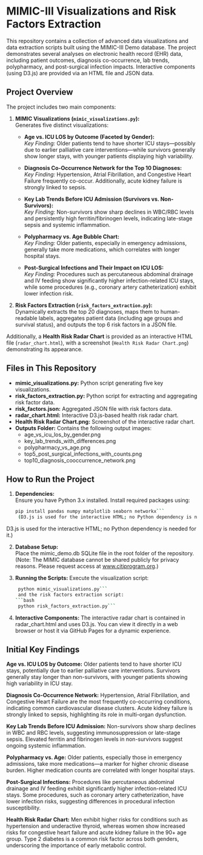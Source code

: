 # MIMIC-III Visualizations and Risk Factors Extraction

This repository contains a collection of advanced data visualizations and data extraction scripts built using the MIMIC-III Demo database. The project demonstrates several analyses on electronic health record (EHR) data, including patient outcomes, diagnosis co-occurrence, lab trends, polypharmacy, and post-surgical infection impacts. Interactive components (using D3.js) are provided via an HTML file and JSON data.

## Project Overview

The project includes two main components:

1. **MIMIC Visualizations (`mimic_visualizations.py`):**  
   Generates five distinct visualizations:
   - **Age vs. ICU LOS by Outcome (Faceted by Gender):**  
     *Key Finding:* Older patients tend to have shorter ICU stays—possibly due to earlier palliative care interventions—while survivors generally show longer stays, with younger patients displaying high variability.
     
   - **Diagnosis Co-Occurrence Network for the Top 10 Diagnoses:**  
     *Key Finding:* Hypertension, Atrial Fibrillation, and Congestive Heart Failure frequently co-occur. Additionally, acute kidney failure is strongly linked to sepsis.
     
   - **Key Lab Trends Before ICU Admission (Survivors vs. Non-Survivors):**  
     *Key Finding:* Non-survivors show sharp declines in WBC/RBC levels and persistently high ferritin/fibrinogen levels, indicating late-stage sepsis and systemic inflammation.
     
   - **Polypharmacy vs. Age Bubble Chart:**  
     *Key Finding:* Older patients, especially in emergency admissions, generally take more medications, which correlates with longer hospital stays.
     
   - **Post-Surgical Infections and Their Impact on ICU LOS:**  
     *Key Finding:* Procedures such as percutaneous abdominal drainage and IV feeding show significantly higher infection-related ICU stays, while some procedures (e.g., coronary artery catheterization) exhibit lower infection risk.

2. **Risk Factors Extraction (`risk_factors_extraction.py`):**  
   Dynamically extracts the top 20 diagnoses, maps them to human-readable labels, aggregates patient data (including age groups and survival status), and outputs the top 6 risk factors in a JSON file.

Additionally, a **Health Risk Radar Chart** is provided as an interactive HTML file (`radar_chart.html`), with a screenshot (`Health Risk Radar Chart.png`) demonstrating its appearance.

## Files in This Repository

- **mimic_visualizations.py:** Python script generating five key visualizations.
- **risk_factors_extraction.py:** Python script for extracting and aggregating risk factor data.
- **risk_factors.json:** Aggregated JSON file with risk factors data.
- **radar_chart.html:** Interactive D3.js-based health risk radar chart.
- **Health Risk Radar Chart.png:** Screenshot of the interactive radar chart.
- **Outputs Folder:** Contains the following output images:
  - age_vs_icu_los_by_gender.png
  - key_lab_trends_with_differences.png
  - polypharmacy_vs_age.png
  - top5_post_surgical_infections_with_counts.png
  - top10_diagnosis_cooccurrence_network.png

## How to Run the Project

1. **Dependencies:**  
   Ensure you have Python 3.x installed. Install required packages using:
   ```bash
   pip install pandas numpy matplotlib seaborn networkx```
    (D3.js is used for the interactive HTML; no Python dependency is needed for it.)
D3.js is used for the interactive HTML; no Python dependency is needed for it.)

2. **Database Setup:**  
    Place the mimic_demo.db SQLite file in the root folder of the repository. (Note: The MIMIC database cannot be shared publicly for privacy reasons. Please request access at www.citiprogram.org.)

3. **Running the Scripts:**
    Execute the visualization script:
   ```bash
    python mimic_visualizations.py```
    and the risk factors extraction script:
   ```bash
    python risk_factors_extraction.py```

4. **Interactive Components:**
    The interactive radar chart is contained in radar_chart.html and uses D3.js. You can view it directly in a web browser or host it via GitHub Pages for a dynamic experience.

## Initial Key Findings
**Age vs. ICU LOS by Outcome:**
Older patients tend to have shorter ICU stays, potentially due to earlier palliative care interventions.
Survivors generally stay longer than non-survivors, with younger patients showing high variability in ICU stay.

**Diagnosis Co-Occurrence Network:**
Hypertension, Atrial Fibrillation, and Congestive Heart Failure are the most frequently co-occurring conditions, indicating common cardiovascular disease clusters.
Acute kidney failure is strongly linked to sepsis, highlighting its role in multi-organ dysfunction.

**Key Lab Trends Before ICU Admission:**
Non-survivors show sharp declines in WBC and RBC levels, suggesting immunosuppression or late-stage sepsis.
Elevated ferritin and fibrinogen levels in non-survivors suggest ongoing systemic inflammation.

**Polypharmacy vs. Age:**
Older patients, especially those in emergency admissions, take more medications—a marker for higher chronic disease burden.
Higher medication counts are correlated with longer hospital stays.

**Post-Surgical Infections:**
Procedures like percutaneous abdominal drainage and IV feeding exhibit significantly higher infection-related ICU stays.
Some procedures, such as coronary artery catheterization, have lower infection risks, suggesting differences in procedural infection susceptibility.

**Health Risk Radar Chart:**
Men exhibit higher risks for conditions such as hypertension and underactive thyroid, whereas women show increased risks for congestive heart failure and acute kidney failure in the 90+ age group.
Type 2 diabetes is a common risk factor across both genders, underscoring the importance of early metabolic control.